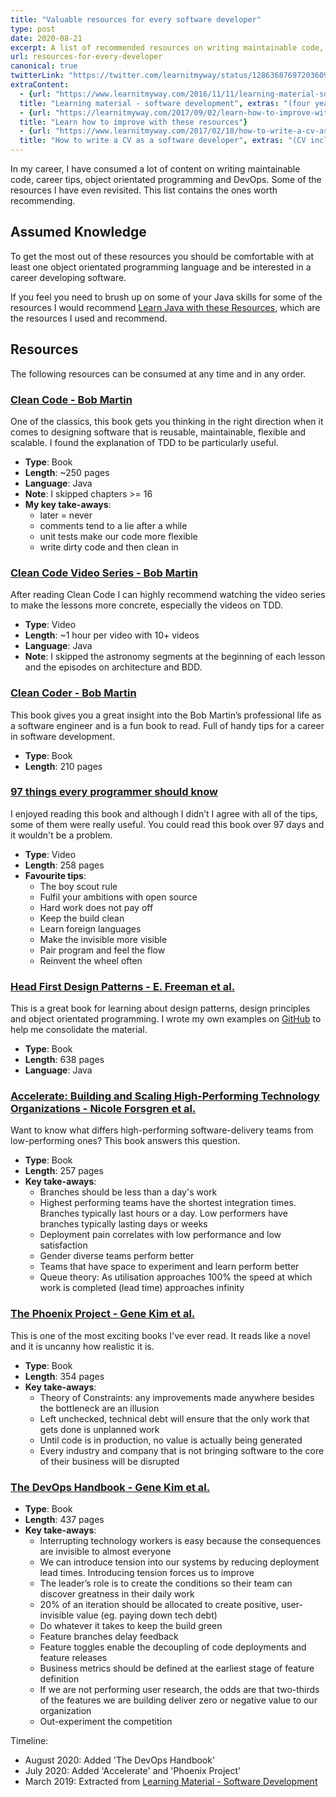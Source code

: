 ```yaml
---
title: "Valuable resources for every software developer"
type: post
date: 2020-08-21
excerpt: A list of recommended resources on writing maintainable code, career tips, object orientated programming and DevOps.
url: resources-for-every-developer
canonical: true
twitterLink: "https://twitter.com/learnitmyway/status/1286368769720360961"
extraContent:
  - {url: "https://www.learnitmyway.com/2016/11/11/learning-material-software-development/", 
  title: "Learning material - software development", extras: "(four years worth of resources, starting with Introduction to Computer Science)"}
  - {url: "https://learnitmyway.com/2017/09/02/learn-how-to-improve-with-these-resources/",
  title: "Learn how to improve with these resources"}
  - {url: "https://www.learnitmyway.com/2017/02/18/how-to-write-a-cv-as-a-software-developer/", 
  title: "How to write a CV as a software developer", extras: "(CV included)"}
---
```


In my career, I have consumed a lot of content on writing maintainable code, career tips, object orientated programming and DevOps. Some of the resources I have even revisited. This list contains the ones worth recommending.

<!--more-->

## Assumed Knowledge

To get the most out of these resources you should be comfortable with at least one object orientated programming language and be interested in a career developing software.

If you feel you need to brush up on some of your Java skills for some of the resources I would recommend [Learn Java with these Resources](https://learnitmyway.com/2017/07/02/learn-java-with-these-resources/), which are the resources I used and recommend.

## Resources

The following resources can be consumed at any time and in any order.

### [Clean Code - Bob Martin](https://www.goodreads.com/book/show/3735293-clean-code)

One of the classics, this book gets you thinking in the right direction when it comes to designing software that is reusable, maintainable, flexible and scalable. I found the explanation of TDD to be particularly useful.

- **Type**: Book
- **Length**: ~250 pages
- **Language**: Java
- **Note**: I skipped chapters >= 16
- **My key take-aways**:
  - later = never
  - comments tend to a lie after a while
  - unit tests make our code more flexible
  - write dirty code and then clean in

### [Clean Code Video Series - Bob Martin](https://www.safaribooksonline.com/library/view/clean-code/9780134661742/)

After reading Clean Code I can highly recommend watching the video series to make the lessons more concrete, especially
the videos on TDD.

- **Type**: Video
- **Length**: ~1 hour per video with 10+ videos
- **Language**: Java
- **Note**: I skipped the astronomy segments at the beginning of each lesson and the episodes on architecture and BDD.

### [Clean Coder - Bob Martin](https://www.goodreads.com/book/show/10284614-the-clean-coder?from_search=true)

This book gives you a great insight into the Bob Martin’s professional life as a software engineer
and is a fun book to read. Full of handy tips for a career in software development.

- **Type**: Book
- **Length**: 210 pages

### [97 things every programmer should know](https://www.goodreads.com/book/show/7003902-97-things-every-programmer-should-know?ac=1&from_search=true)

I enjoyed reading this book and although I didn’t I agree with all of the tips, some of them were really useful. You could read this book over 97 days and it wouldn't be a problem.

- **Type**: Video
- **Length**: 258 pages
- **Favourite tips**:
  - The boy scout rule
  - Fulfil your ambitions with open source
  - Hard work does not pay off
  - Keep the build clean
  - Learn foreign languages
  - Make the invisible more visible
  - Pair program and feel the flow
  - Reinvent the wheel often

### [Head First Design Patterns - E. Freeman et al.](https://www.goodreads.com/book/show/58128.Head_First_Design_Patterns)

This is a great book for learning about design patterns, design principles and object orientated programming. I wrote my own examples on [GitHub](https://github.com/DeveloperDavo/DesignPatterns) to help me consolidate the material.

- **Type**: Book
- **Length**: 638 pages
- **Language**: Java

### [Accelerate: Building and Scaling High-Performing Technology Organizations - Nicole Forsgren et al.](https://www.goodreads.com/en/book/show/35747076-accelerate)

Want to know what differs high-performing software-delivery teams from low-performing ones? This book answers this question.

- **Type**: Book
- **Length**: 257 pages
- **Key take-aways**:
  - Branches should be less than a day's work
  - Highest performing teams have the shortest integration times. Branches typically last hours or a day. Low performers have branches typically lasting days or weeks
  - Deployment pain correlates with low performance and low satisfaction
  - Gender diverse teams perform better
  - Teams that have space to experiment and learn perform better
  - Queue theory: As utilisation approaches 100% the speed at which work is completed (lead time) approaches infinity

### [The Phoenix Project - Gene Kim et al.](https://www.goodreads.com/book/show/17255186-the-phoenix-project)

This is one of the most exciting books I've ever read. It reads like a novel and it is uncanny how realistic it is.

- **Type**: Book
- **Length**: 354 pages
- **Key take-aways**:
  - Theory of Constraints: any improvements made anywhere besides the bottleneck are an illusion
  - Left unchecked, technical debt will ensure that the only work that gets done is unplanned work
  - Until code is in production, no value is actually being generated
  - Every industry and company that is not bringing software to the core of their business will be disrupted

### [The DevOps Handbook - Gene Kim et al.](https://www.goodreads.com/book/show/26083308-the-devops-handbook)

- **Type**: Book
- **Length**: 437 pages
- **Key take-aways**:
  - Interrupting technology workers is easy because the consequences are invisible to almost everyone
  - We can introduce tension into our systems by reducing deployment lead times. Introducing tension forces us to improve
  - The leader’s role is to create the conditions so their team can discover greatness in their daily work
  - 20% of an iteration should be allocated to create positive, user-invisible value (eg. paying down tech debt)
  - Do whatever it takes to keep the build green
  - Feature branches delay feedback
  - Feature toggles enable the decoupling of code deployments and feature releases
  - Business metrics should be defined at the earliest stage of feature definition
  - If we are not performing user research, the odds are that two-thirds of the features we are building deliver zero or negative value to our organization
  - Out-experiment the competition

Timeline:

- August 2020: Added 'The DevOps Handbook'
- July 2020: Added 'Accelerate' and 'Phoenix Project'
- March 2019: Extracted from [Learning Material - Software Development](https://learnitmyway.com/learning-material-software-development/)
